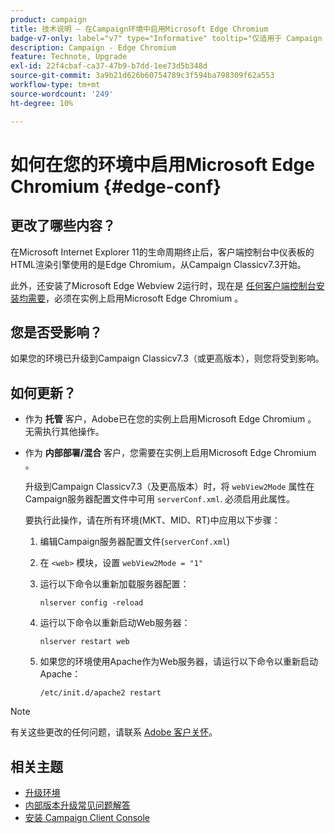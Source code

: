 ```yaml
---
product: campaign
title: 技术说明 — 在Campaign环境中启用Microsoft Edge Chromium
badge-v7-only: label="v7" type="Informative" tooltip="仅适用于 Campaign Classic v7"
description: Campaign - Edge Chromium
feature: Technote, Upgrade
exl-id: 22f4cbaf-ca37-47b9-b7dd-1ee73d5b348d
source-git-commit: 3a9b21d626b60754789c3f594ba798309f62a553
workflow-type: tm+mt
source-wordcount: '249'
ht-degree: 10%

---
```


# 如何在您的环境中启用Microsoft Edge Chromium {#edge-conf}




## 更改了哪些内容？

在Microsoft Internet Explorer 11的生命周期终止后，客户端控制台中仪表板的HTML渲染引擎使用的是Edge Chromium，从Campaign Classicv7.3开始。

此外，还安装了Microsoft Edge Webview 2运行时，现在是 [任何客户端控制台安装均需要](../../installation/using/installing-the-client-console.md#webview)，必须在实例上启用Microsoft Edge Chromium 。

## 您是否受影响？

如果您的环境已升级到Campaign Classicv7.3（或更高版本），则您将受到影响。

## 如何更新？

* 作为 **托管** 客户，Adobe已在您的实例上启用Microsoft Edge Chromium 。 无需执行其他操作。

* 作为 **内部部署/混合** 客户，您需要在实例上启用Microsoft Edge Chromium 。

  升级到Campaign Classicv7.3（及更高版本）时，将 `webView2Mode` 属性在Campaign服务器配置文件中可用 `serverConf.xml`. 必须启用此属性。

  要执行此操作，请在所有环境(MKT、MID、RT)中应用以下步骤：

   1. 编辑Campaign服务器配置文件(`serverConf.xml`)
   1. 在 `<web>` 模块，设置 `webView2Mode = "1"`
   1. 运行以下命令以重新加载服务器配置：

      ```
      nlserver config -reload
      ```

   1. 运行以下命令以重新启动Web服务器：

      ```
      nlserver restart web
      ```

   1. 如果您的环境使用Apache作为Web服务器，请运行以下命令以重新启动Apache：

      ```
      /etc/init.d/apache2 restart
      ```


>[!NOTE]
>
>有关这些更改的任何问题，请联系 [Adobe 客户关怀](https://helpx.adobe.com/cn/enterprise/admin-guide.html/enterprise/using/support-for-experience-cloud.ug.html)。
>

## 相关主题

* [升级环境](../../production/using/build-upgrade.md)
* [内部版本升级常见问题解答](../../platform/using/faq-build-upgrade.md)
* [安装 Campaign Client Console](../../installation/using/installing-the-client-console.md)

